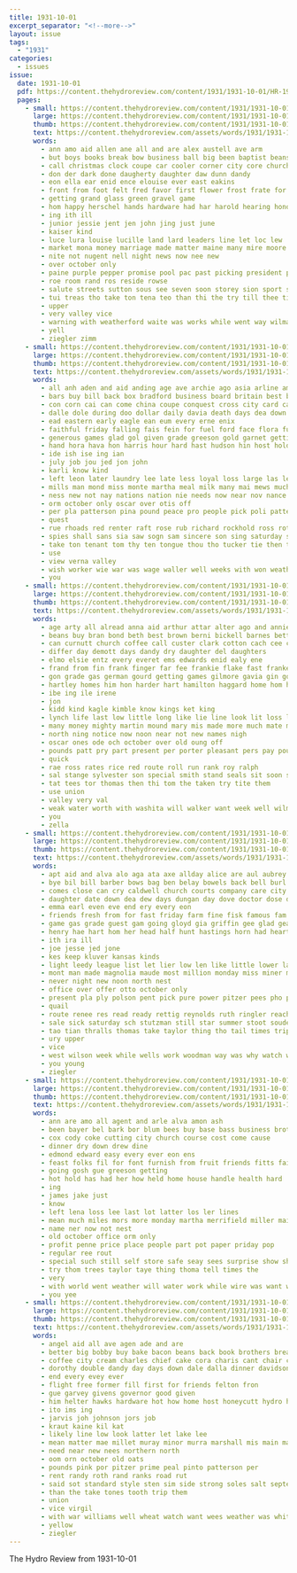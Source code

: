 ```yaml
---
title: 1931-10-01
excerpt_separator: "<!--more-->"
layout: issue
tags:
  - "1931"
categories:
  - issues
issue:
  date: 1931-10-01
  pdf: https://content.thehydroreview.com/content/1931/1931-10-01/HR-1931-10-01.pdf
  pages:
    - small: https://content.thehydroreview.com/content/1931/1931-10-01/small/HR-1931-10-01-01.jpg
      large: https://content.thehydroreview.com/content/1931/1931-10-01/large/HR-1931-10-01-01.jpg
      thumb: https://content.thehydroreview.com/content/1931/1931-10-01/thumbnails/HR-1931-10-01-01.jpg
      text: https://content.thehydroreview.com/assets/words/1931/1931-10-01/HR-1931-10-01-01.txt
      words:
        - ann amo aid allen ane all and are alex austell ave arm
        - but boys books break bow business ball big been baptist beans burkhalter blackwell black
        - call christmas clock coupe car cooler corner city core church clements collier cotton company comin coy chai
        - don der dark done daugherty daughter daw dunn dandy
        - eon ella ear enid ence elouise ever east eakins
        - front from foot felt fred favor first flower frost frate for freshman fore
        - getting grand glass green gravel game
        - hom happy herschel hands hardware had har harold hearing honor hem hal holter hawks her hydro herb herndon
        - ing ith ill
        - junior jessie jent jen john jing just june
        - kaiser kind
        - luce lura louise lucille land lard leaders line let loc lew
        - market mona money marriage made matter maine many mire moore manner murray morning members morgan miller more mention march motte mise
        - nite not nugent nell night news now nee new
        - over october only
        - paine purple pepper promise pool pac past picking president payne poe pent porter people part peppers pleasure peer peck
        - roe room rand ros reside rowse
        - salute streets sutton sous see seven soon storey sion sport second sam south swett school stock she saturday secret stolen schroder
        - tui treas tho take ton tena teo than thi the try till thee times them thet
        - upper
        - very valley vice
        - warning with weatherford waite was works while went way wilma william wagon white west weeks wells will well work
        - yell
        - ziegler zimm
    - small: https://content.thehydroreview.com/content/1931/1931-10-01/small/HR-1931-10-01-02.jpg
      large: https://content.thehydroreview.com/content/1931/1931-10-01/large/HR-1931-10-01-02.jpg
      thumb: https://content.thehydroreview.com/content/1931/1931-10-01/thumbnails/HR-1931-10-01-02.jpg
      text: https://content.thehydroreview.com/assets/words/1931/1931-10-01/HR-1931-10-01-02.txt
      words:
        - all anh aden and aid anding age ave archie ago asia arline america arthur are alley
        - bars buy bill back box bradford business board britain best brothers baptist been but born ber brew bran bring bond
        - con corn cai can come china coupe conquest cross city card car companion code congress colony child church christ call class clang cotton change claunch
        - dalle dole during doo dollar daily davia death days dea down
        - ead eastern early eagle ean eum every erne enix
        - faithful friday falling fais fein for fuel ford face flora fund fun first fare farm few
        - generous games glad gol given grade greeson gold garnet getting gay
        - hand hora hava hon harris hour hard hast hudson hin host hold hye hydro home has herndon hope
        - ide ish ise ing ian
        - july job jou jed jon john
        - karli know kind
        - left leon later laundry lee late less loyal loss large las legion lewis let life
        - mills man mond miss monte martha meal milk many mai mews much mora moura may mark must mont means more mar market marion major
        - ness new not nay nations nation nie needs now near nov nance november
        - orm october only oscar over otis off
        - per pla patterson pina pound peace pro people pick poli patters pie pass picking place pea plage pounds pay pear
        - quest
        - rue rhoads red renter raft rose rub richard rockhold ross rothe real reas rut
        - spies shall sans sia saw sogn sam sincere son sing saturday sot september six sider simpson summer shell sos small sear school sary seems shale sickles shamblin soap supper sees she step sullens see seal service sae
        - take ton tenant tom thy ten tongue thou tho tucker tie then trio them ted the
        - use
        - view verna valley
        - wish worker wie war was wage waller well weeks with won weatherford wien wider will work welfare waiters wier
        - you
    - small: https://content.thehydroreview.com/content/1931/1931-10-01/small/HR-1931-10-01-03.jpg
      large: https://content.thehydroreview.com/content/1931/1931-10-01/large/HR-1931-10-01-03.jpg
      thumb: https://content.thehydroreview.com/content/1931/1931-10-01/thumbnails/HR-1931-10-01-03.jpg
      text: https://content.thehydroreview.com/assets/words/1931/1931-10-01/HR-1931-10-01-03.txt
      words:
        - age arty all alread anna aid arthur attar alter ago and annie alfred are
        - beans buy bran bond beth best brown berni bickell barnes better bradley been beck banner bev bring bulk butter band big back blum black baby bota
        - can curnutt church coffee call custer clark cotton cach cee christine came corn city come class cool
        - differ day demott days dandy dry daughter del daughters
        - elmo elsie entz every everet ems edwards enid ealy ene
        - frand from fin frank finger far fee frankie flake fast franke fell fix friday fey fry fie faso farm fill fear faust for fresh fine
        - gon grade gas german gourd getting games gilmore gavia gin good
        - hartley homes him hon harder hart hamilton haggard home hom henry hydro house hastings her has had high
        - ibe ing ile irene
        - jon
        - kidd kind kagle kimble know kings ket king
        - lynch life last low little long like lie line look lit loss lee lucille lowell
        - many money mighty martin mound mary mis made more much mate marie miss mission mite mae mea mills mile means meal may mott meyer monte mess
        - north ning notice now noon near not new names nigh
        - oscar ones ode och october over old oung off
        - pounds patt pry part present per porter pleasant pers pay pound past pepper pen pal pinto pail price pla
        - quick
        - rae ross rates rice red route roll run rank roy ralph
        - sal stange sylvester son special smith stand seals sit soon store sun sample saturday sack seed school state sat salt sinclair selling sunday sen sunrise soap sunda service see stork save sae
        - tat tees tor thomas then thi tom the taken try tite them
        - use union
        - valley very val
        - weak water worth with washita will walker want week well wilma weatherford wee wells wyatt winter was weeks
        - you
        - zella
    - small: https://content.thehydroreview.com/content/1931/1931-10-01/small/HR-1931-10-01-04.jpg
      large: https://content.thehydroreview.com/content/1931/1931-10-01/large/HR-1931-10-01-04.jpg
      thumb: https://content.thehydroreview.com/content/1931/1931-10-01/thumbnails/HR-1931-10-01-04.jpg
      text: https://content.thehydroreview.com/assets/words/1931/1931-10-01/HR-1931-10-01-04.txt
      words:
        - apt aid and alva alo aga ata axe allday alice are aul aubrey all angel
        - bye bil bill barber bows bag ben belay bowels back bell burl but blaine bradley bow ball bee both bar brother bet boy bring bank bis business boys byam bunting bishop brings bond
        - comes close can cry caldwell church courts company care city cold cream cotton credit cash cutting cable came corn college coca cost caddo cattle
        - daughter date down dea dew days dungan day dove doctor dose due delbert
        - emma earl even eve end ery every eon
        - friends fresh from for fast friday farm fine fisk famous fam first full fish freely farms
        - game gas grade guest gam going gloyd gia griffin gee glad geary german
        - henry hae hart hom her head half hunt hastings horn had heart hone home hold hope hydro homes houston hinton
        - ith ira ill
        - joe jesse jed jone
        - kes keep kluver kansas kinds
        - light leedy league list let lier low len like little lower later lass last lulu letter lam learned law
        - mont man made magnolia maude most million monday miss miner money miser montes more mon mis mail miller must members mccall
        - never night new noon north nest
        - office over offer otto october only
        - present pla ply polson pent pick pure power pitzer pees pho president place per past
        - quail
        - route renee res read ready rettig reynolds ruth ringler reach ralph
        - sale sick saturday sch stutzman still star summer stoot souder son service standard sua she surprise study save see stay six sells state sunday sui subject special second stops stephenson simple sales stores such station
        - tao tian thralls thomas take taylor thing tho tail times triplett trip them the turn texas
        - ury upper
        - vice
        - west wilson week while wells work woodman way was why watch want with working winter will
        - you young
        - ziegler
    - small: https://content.thehydroreview.com/content/1931/1931-10-01/small/HR-1931-10-01-05.jpg
      large: https://content.thehydroreview.com/content/1931/1931-10-01/large/HR-1931-10-01-05.jpg
      thumb: https://content.thehydroreview.com/content/1931/1931-10-01/thumbnails/HR-1931-10-01-05.jpg
      text: https://content.thehydroreview.com/assets/words/1931/1931-10-01/HR-1931-10-01-05.txt
      words:
        - ann are amo all agent and arle alva amon ash
        - been bayer bel bark bor blum bees buy base bass business brother bis
        - cox cody coke cutting city church course cost come cause
        - dinner dry down drew dine
        - edmond edward easy every ever eon ens
        - feast folks fil for font furnish from fruit friends fitts fair
        - going gosh gue greeson getting
        - hot hold has had her how held home house handle health hard
        - ing
        - james jake just
        - know
        - left lena loss lee last lot latter los ler lines
        - mean much miles mors more monday martha merrifield miller mail miss mer members merchant missouri
        - name ner now not nest
        - old october office orm only
        - profit penne price place people part pot paper priday pop
        - regular ree rout
        - special such still self store safe seay sees surprise show shirley screen see soe stange sale strong slemp saturday state
        - try thom trees taylor taye thing thoma tell times the
        - very
        - with world went weather will water work while wire was want well
        - you yee
    - small: https://content.thehydroreview.com/content/1931/1931-10-01/small/HR-1931-10-01-06.jpg
      large: https://content.thehydroreview.com/content/1931/1931-10-01/large/HR-1931-10-01-06.jpg
      thumb: https://content.thehydroreview.com/content/1931/1931-10-01/thumbnails/HR-1931-10-01-06.jpg
      text: https://content.thehydroreview.com/assets/words/1931/1931-10-01/HR-1931-10-01-06.txt
      words:
        - angel aid all ave agen ade and are
        - better big bobby buy bake bacon beans back book brothers breath bar bet bones
        - coffee city cream charles chief cake cora charis cant chair clerk
        - dorothy double dandy day days down dale dalla dinner davidson delay dent
        - end every evey ever
        - flight free former fill first for friends felton fron
        - gue garvey givens governor good given
        - him helter hawks hardware hot how home host honeycutt hydro haley had hens has
        - ito ims ing
        - jarvis joh johnson jors job
        - kraut kaine kil kat
        - likely line low look latter let lake lee
        - mean matter mae millet muray minor murra marshall mis main market may mont more must miss most milton murray mari
        - need near new nees northern north
        - oom orn october old oats
        - pounds pink por pitzer prime peal pinto patterson per
        - rent randy roth rand ranks road rut
        - said sot standard style sten sim side strong soles salt september sugar saturday spray sale spring smith state sali see store stock supply
        - than the take tones tooth trip them
        - union
        - vice virgil
        - with war williams well wheat watch want wees weather was white way woodward will wells worker
        - yellow
        - ziegler
---
```


The Hydro Review from 1931-10-01

<!--more-->

